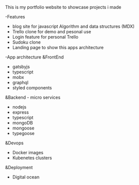This is my portfolio website to showcase projects i made

-Features

- blog site for javascript Algorithm and data structures (MDX)
- Trello clone for demo and pesonal use
- Login feature for personal Trello
- Sudoku clone
- Landing page to show this apps architecture

-App architecture
&FrontEnd

- gatsbyjs
- typescript
- mobx
- graphql
- styled components

&Backend - micro services

- nodejs
- express
- typescript
- mongoDB
- mongoose
- typegoose

&Devops

- Docker images
- Kubenetes clusters

&Deployment

- Digital ocean
